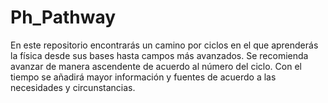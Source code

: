 # Ph_Pathway
En este repositorio encontrarás un camino por ciclos en el que aprenderás la física desde sus bases hasta campos más avanzados. Se recomienda avanzar de manera ascendente de acuerdo al número del ciclo. Con el tiempo se añadirá mayor información y fuentes de acuerdo a las necesidades y circunstancias.
